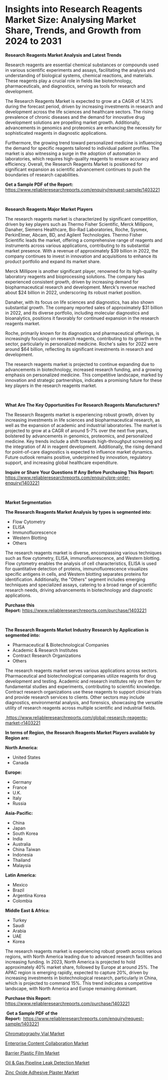 <p><h1>Insights into Research Reagents Market Size: Analysing Market Share, Trends, and Growth from 2024 to 2031</h1></p><p><strong>Research Reagents Market Analysis and Latest Trends</strong></p>
<p><p>Research reagents are essential chemical substances or compounds used in various scientific experiments and assays, facilitating the analysis and understanding of biological systems, chemical reactions, and materials. These reagents play a crucial role in fields like biotechnology, pharmaceuticals, and diagnostics, serving as tools for research and development.</p><p>The Research Reagents Market is expected to grow at a CAGR of 14.3% during the forecast period, driven by increasing investments in research and development across the life sciences and healthcare sectors. The rising prevalence of chronic diseases and the demand for innovative drug development solutions are propelling market growth. Additionally, advancements in genomics and proteomics are enhancing the necessity for sophisticated reagents in diagnostic applications.</p><p>Furthermore, the growing trend toward personalized medicine is influencing the demand for specific reagents tailored to individual patient profiles. The market is also witnessing a surge in the adoption of automation in laboratories, which requires high-quality reagents to ensure accuracy and efficiency. Overall, the Research Reagents Market is positioned for significant expansion as scientific advancement continues to push the boundaries of research capabilities.</p></p>
<p><strong>Get a Sample PDF of the Report:&nbsp;</strong> <a href="https://www.reliableresearchreports.com/enquiry/request-sample/1403221?utm_campaign=1736&utm_medium=2&utm_source=Github&utm_content=ia&utm_term=23102024&utm_id=research-reagents">https://www.reliableresearchreports.com/enquiry/request-sample/1403221</a></p>
<p>&nbsp;</p>
<p><strong>Research Reagents Major Market Players</strong></p>
<p><p>The research reagents market is characterized by significant competition, driven by key players such as Thermo Fisher Scientific, Merck Millipore, Danaher, Siemens Healthcare, Bio-Rad Laboratories, Roche, Sysmex, PerkinElmer, Abcam, BD, and Agilent Technologies. Thermo Fisher Scientific leads the market, offering a comprehensive range of reagents and instruments across various applications, contributing to its substantial market presence. With a revenue of approximately $39 billion in 2022, the company continues to invest in innovation and acquisitions to enhance its product portfolio and expand its market share.</p><p>Merck Millipore is another significant player, renowned for its high-quality laboratory reagents and bioprocessing solutions. The company has experienced consistent growth, driven by increasing demand for biopharmaceutical research and development. Merck's revenue reached about $24 billion in 2022, underscoring its robust market position.</p><p>Danaher, with its focus on life sciences and diagnostics, has also shown substantial growth. The company reported sales of approximately $31 billion in 2022, and its diverse portfolio, including molecular diagnostics and bioanalytics, positions it favorably for continued expansion in the research reagents market.</p><p>Roche, primarily known for its diagnostics and pharmaceutical offerings, is increasingly focusing on research reagents, contributing to its growth in the sector, particularly in personalized medicine. Roche's sales for 2022 were around $64 billion, reflecting its significant investments in research and development.</p><p>The research reagents market is projected to continue expanding due to advancements in biotechnology, increased research funding, and a growing emphasis on personalized medicine. This competitive landscape, marked by innovation and strategic partnerships, indicates a promising future for these key players in the research reagents market.</p></p>
<p>&nbsp;</p>
<p><strong>What Are The Key Opportunities For Research Reagents Manufacturers?</strong></p>
<p><p>The Research Reagents market is experiencing robust growth, driven by increasing investments in life sciences and biopharmaceutical research, as well as the expansion of academic and industrial laboratories. The market is projected to grow at a CAGR of around 5-7% over the next five years, bolstered by advancements in genomics, proteomics, and personalized medicine. Key trends include a shift towards high-throughput screening and the integration of AI in reagent development. Additionally, the rising demand for point-of-care diagnostics is expected to influence market dynamics. Future outlook remains positive, underpinned by innovation, regulatory support, and increasing global healthcare expenditure.</p></p>
<p><strong>Inquire or Share Your Questions If Any Before Purchasing This Report:</strong> <a href="https://www.reliableresearchreports.com/enquiry/pre-order-enquiry/1403221?utm_campaign=1736&utm_medium=2&utm_source=Github&utm_content=ia&utm_term=23102024&utm_id=research-reagents">https://www.reliableresearchreports.com/enquiry/pre-order-enquiry/1403221</a></p>
<p>&nbsp;</p>
<p><strong>Market Segmentation</strong></p>
<p><strong>The Research Reagents Market Analysis by types is segmented into:</strong></p>
<p><ul><li>Flow Cytometry</li><li>ELISA</li><li>Immunofluorescence</li><li>Western Blotting</li><li>Others</li></ul></p>
<p><p>The research reagents market is diverse, encompassing various techniques such as flow cytometry, ELISA, immunofluorescence, and Western blotting. Flow cytometry enables the analysis of cell characteristics, ELISA is used for quantitative detection of proteins, immunofluorescence visualizes specific antigens in cells, and Western blotting separates proteins for identification. Additionally, the "Others" segment includes emerging techniques and specialized assays, catering to a broad range of scientific research needs, driving advancements in biotechnology and diagnostic applications.</p></p>
<p><strong>Purchase this Report:&nbsp;</strong><a href="https://www.reliableresearchreports.com/purchase/1403221?utm_campaign=1736&utm_medium=2&utm_source=Github&utm_content=ia&utm_term=23102024&utm_id=research-reagents">https://www.reliableresearchreports.com/purchase/1403221</a></p>
<p>&nbsp;</p>
<p><strong>The Research Reagents Market Industry Research by Application is segmented into:</strong></p>
<p><ul><li>Pharmaceutical & Biotechnological Companies</li><li>Academic & Research Institutes</li><li>Contract Research Organizations</li><li>Others</li></ul></p>
<p><p>The research reagents market serves various applications across sectors. Pharmaceutical and biotechnological companies utilize reagents for drug development and testing. Academic and research institutes rely on them for fundamental studies and experiments, contributing to scientific knowledge. Contract research organizations use these reagents to support clinical trials and provide research services to clients. Other sectors may include diagnostics, environmental analysis, and forensics, showcasing the versatile utility of research reagents across multiple scientific and industrial fields.</p></p>
<p><a href="https://www.reliableresearchreports.com/global-research-reagents-market-r1403221?utm_campaign=1736&utm_medium=2&utm_source=Github&utm_content=ia&utm_term=23102024&utm_id=research-reagents">&nbsp;https://www.reliableresearchreports.com/global-research-reagents-market-r1403221</a></p>
<p><strong>In terms of Region, the Research Reagents Market Players available by Region are:</strong></p>
<p>
    <p> <strong> North America: </strong>
        <ul>
            <li>United States</li>
            <li>Canada</li>
        </ul>
        </p> 
    <p> <strong> Europe: </strong>
        <ul>
            <li>Germany</li>
            <li>France</li>
            <li>U.K.</li>
            <li>Italy</li>
            <li>Russia</li>
        </ul>
        </p> 
    <p> <strong> Asia-Pacific: </strong>
        <ul>
            <li>China</li>
            <li>Japan</li>
            <li>South Korea</li>
            <li>India</li>
            <li>Australia</li>
            <li>China Taiwan</li>
            <li>Indonesia</li>
            <li>Thailand</li>
            <li>Malaysia</li>
        </ul>
        </p> 
    <p> <strong> Latin America: </strong>
        <ul>
            <li>Mexico</li>
            <li>Brazil</li>
            <li>Argentina Korea</li>
            <li>Colombia</li>
        </ul>
        </p> 
    <p> <strong> Middle East & Africa: </strong>
        <ul>
            <li>Turkey</li>
            <li>Saudi</li>
            <li>Arabia</li>
            <li>UAE</li>
            <li>Korea</li>
        </ul>
    </p>
    </p>
<p><p>The research reagents market is experiencing robust growth across various regions, with North America leading due to advanced research facilities and increasing funding. In 2023, North America is projected to hold approximately 40% market share, followed by Europe at around 25%. The APAC region is emerging rapidly, expected to capture 20%, driven by increasing investments in biotechnological research, particularly in China, which is projected to command 15%. This trend indicates a competitive landscape, with North America and Europe remaining dominant.</p></p>
<p><strong>Purchase this Report: </strong><a href="https://www.reliableresearchreports.com/purchase/1403221?utm_campaign=1736&utm_medium=2&utm_source=Github&utm_content=ia&utm_term=23102024&utm_id=research-reagents">https://www.reliableresearchreports.com/purchase/1403221</a></p>
<p>&nbsp;<strong>Get a Sample PDF of the Report:&nbsp;&nbsp;</strong><a href="https://www.reliableresearchreports.com/enquiry/request-sample/1403221?utm_campaign=1736&utm_medium=2&utm_source=Github&utm_content=ia&utm_term=23102024&utm_id=research-reagents">https://www.reliableresearchreports.com/enquiry/request-sample/1403221</a></p>
<p><strong></strong></p>
<p><p><a href="https://www.linkedin.com/pulse/global-chromatography-vial-market-focus-application-end-use-rry2e?utm_campaign=1736&utm_medium=2&utm_source=Github&utm_content=ia&utm_term=23102024&utm_id=research-reagents">Chromatography Vial Market</a></p><p><a href="https://www.linkedin.com/pulse/future-trends-global-enterprise-content-collaboration-market-vgtmf?utm_campaign=1736&utm_medium=2&utm_source=Github&utm_content=ia&utm_term=23102024&utm_id=research-reagents">Enterprise Content Collaboration Market</a></p><p><a href="https://github.com/AbbasMahmud554/Market-Research-Report-List-1/blob/main/barrier-plastic-film-market.md?utm_campaign=1736&utm_medium=2&utm_source=Github&utm_content=ia&utm_term=23102024&utm_id=research-reagents">Barrier Plastic Film Market</a></p><p><a href="https://www.linkedin.com/pulse/navigating-oil-gas-pipeline-leak-detection-market-expert-analysis-5si3f?utm_campaign=1736&utm_medium=2&utm_source=Github&utm_content=ia&utm_term=23102024&utm_id=research-reagents">Oil & Gas Pipeline Leak Detection Market</a></p><p><a href="https://www.linkedin.com/pulse/zinc-oxide-adhesive-plaster-market-trends-growth-outlook-cqk9e?utm_campaign=1736&utm_medium=2&utm_source=Github&utm_content=ia&utm_term=23102024&utm_id=research-reagents">Zinc Oxide Adhesive Plaster Market</a></p></p>